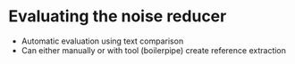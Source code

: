 # Evaluating the noise reducer
- Automatic evaluation using text comparison
- Can either manually or with tool (boilerpipe) create reference extraction
